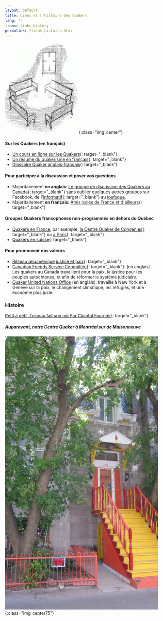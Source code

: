 ```yaml
---
layout: default
title: Liens et l'histoire des Quakers
lang: fr
trans: links_history
permalink: /liens_histoire.html
---
```

![Des bancs dans la lumière](assets/images/benches2-243x300.gif){:class="img_center"}

#### Sur les Quakers (en français)

* [Un cours en ligne sur les Quakers](http://moodle.woodbrooke.org.uk/course/view.php?id=60#section-0){: target="_blank"}
* [Un résumé du quakerisme en français](http://quaker.chez-alice.fr/){: target="_blank"}
* [Glossaire Quaker anglais-français](http://www.simongrant.org/quaker/gloss/enfr.html){: target="_blank"}

#### Pour participer à la discussion et poser vos questions
* Majoritairement **en anglais**: [Le groupe de discussion des Quakers au Canada](https://www.facebook.com/groups/532516183429702/){: target="_blank"}  sans oublier quelques autres groupes sur Facebook, de l'[informatif](https://www.facebook.com/groups/2207263944/){: target="_blank"} au [loufoque](https://www.facebook.com/groups/assbadfriends/).
* Majoritairement **en français**: [Amis isolés de France et d'ailleurs](https://www.facebook.com/groups/1693742737383648/){: target="_blank"}

#### Groupes Quakers francophones non-programmés en dehors du Québec
* [Quakers en France](http://www.quakersenfrance.org/faq), par exemple, [la Centre Quaker de Congénies](https://www.maison-quaker-congenies.org/){: target="_blank"} ou [à Paris](https://www.facebook.com/CentreQuakerParis/){: target="_blank"}
* [Quakers en suisse](https://swiss-quakers.ch/fr/accueil/){: target="_blank"}

#### Pour promouvoir nos valeurs
* [Réseau œcuménique justice et paix](http://www.justicepaix.org){: target="_blank"}
* [Canadian Friends Service Committee](quakerservice.ca){: target="_blank"}: (en anglais) Les quakers au Canada travaillent pour la paix, la justice pour les peuples autochtones, et afin de réformer le système judiciaire.
* [Quaker United Nations Office](https://quno.org/) (en anglais), travaille à New York et à Genève sur la paix, le changement climatique, les réfugiés, et une économie plus juste.

### Histoire

[Petit à petit, l’oiseau fait son nid Par Chantal Fournier](/assets/PDF/MM-History-CF.V100.05.15.pdf){: target="_blank"}

##### Auparavant, notre Centre Quaker à Montréal sur de Maisonneuve
![Our previous meetinghouse on de Maisonneuve](/assets/images/1974%20MaisW%20(1).JPG){:class="img_center75"}
